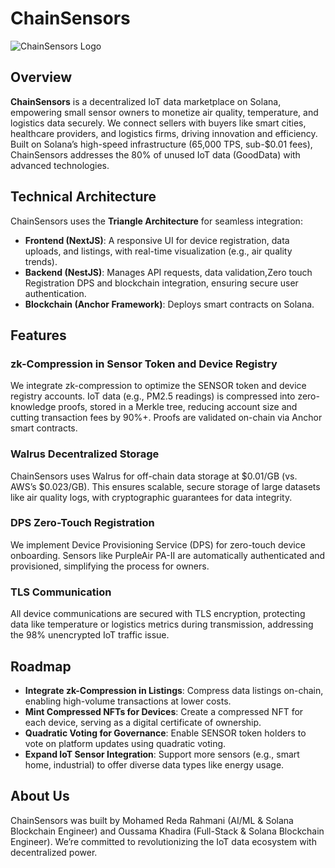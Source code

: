# ChainSensors

![ChainSensors Logo](https://i.ibb.co/9kzGWtZZ/Chain-Sensors-Logo.png)


## Overview

**ChainSensors** is a decentralized IoT data marketplace on Solana, empowering small sensor owners to monetize air quality, temperature, and logistics data securely. We connect sellers with buyers like smart cities, healthcare providers, and logistics firms, driving innovation and efficiency. Built on Solana’s high-speed infrastructure (65,000 TPS, sub-$0.01 fees), ChainSensors addresses the 80% of unused IoT data (GoodData) with advanced technologies.

## Technical Architecture

ChainSensors uses the **Triangle Architecture** for seamless integration:

- **Frontend (NextJS)**: A responsive UI for device registration, data uploads, and listings, with real-time visualization (e.g., air quality trends).
- **Backend (NestJS)**: Manages API requests, data validation,Zero touch Registration DPS and blockchain integration, ensuring secure user authentication.
- **Blockchain (Anchor Framework)**: Deploys smart contracts on Solana.

## Features

### zk-Compression in Sensor Token and Device Registry
We integrate zk-compression to optimize the SENSOR token and device registry accounts. IoT data (e.g., PM2.5 readings) is compressed into zero-knowledge proofs, stored in a Merkle tree, reducing account size and cutting transaction fees by 90%+. Proofs are validated on-chain via Anchor smart contracts.

### Walrus Decentralized Storage
ChainSensors uses Walrus for off-chain data storage at $0.01/GB (vs. AWS’s $0.023/GB). This ensures scalable, secure storage of large datasets like air quality logs, with cryptographic guarantees for data integrity.

### DPS Zero-Touch Registration
We implement Device Provisioning Service (DPS) for zero-touch device onboarding. Sensors like PurpleAir PA-II are automatically authenticated and provisioned, simplifying the process for owners.

### TLS Communication
All device communications are secured with TLS encryption, protecting data like temperature or logistics metrics during transmission, addressing the 98% unencrypted IoT traffic issue.

## Roadmap

- **Integrate zk-Compression in Listings**: Compress data listings on-chain, enabling high-volume transactions at lower costs.
- **Mint Compressed NFTs for Devices**: Create a compressed NFT for each device, serving as a digital certificate of ownership.
- **Quadratic Voting for Governance**: Enable SENSOR token holders to vote on platform updates using quadratic voting.
- **Expand IoT Sensor Integration**: Support more sensors (e.g., smart home, industrial) to offer diverse data types like energy usage.

## About Us

ChainSensors was built by Mohamed Reda Rahmani (AI/ML & Solana Blockchain Engineer) and Oussama Khadira (Full-Stack & Solana Blockchain Engineer). We’re committed to revolutionizing the IoT data ecosystem with decentralized power.